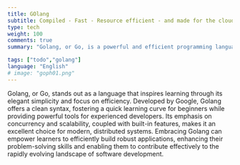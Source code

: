 ```yaml
---
title: GOlang
subtitle: Compiled - Fast - Resource efficient - and made for the cloud
type: tech
weight: 100
comments: true
summary: "Golang, or Go, is a powerful and efficient programming language developed by Google. Known for its simplicity, concurrency support, and speed, Golang fosters rapid development of scalable and reliable software."

tags: ["todo","golang"]
language: "English"
# image: "goph01.png"
---
```

Golang, or Go, stands out as a language that inspires learning through its elegant simplicity and focus on efficiency. Developed by Google, Golang offers a clean syntax, fostering a quick learning curve for beginners while providing powerful tools for experienced developers. Its emphasis on concurrency and scalability, coupled with built-in features, makes it an excellent choice for modern, distributed systems. Embracing Golang can empower learners to efficiently build robust applications, enhancing their problem-solving skills and enabling them to contribute effectively to the rapidly evolving landscape of software development.


